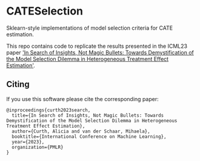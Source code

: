# CATESelection
Sklearn-style implementations of model selection criteria for CATE estimation.

This repo contains code to replicate the results presented in the ICML23 paper ['In Search of Insights, Not Magic Bullets: Towards Demystification of the Model Selection Dilemma in Heterogeneous Treatment Effect Estimation'](https://arxiv.org/abs/2302.02923).

## Citing

If you use this software please cite the corresponding paper:

```
@inproceedings{curth2023search,
  title={In Search of Insights, Not Magic Bullets: Towards Demystification of the Model Selection Dilemma in Heterogeneous Treatment Effect Estimation},
  author={Curth, Alicia and van der Schaar, Mihaela},
  booktitle={International Conference on Machine Learning},
  year={2023},
  organization={PMLR}
}
```
